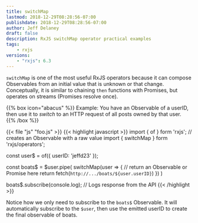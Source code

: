 ```yaml
---
title: switchMap
lastmod: 2018-12-29T08:28:56-07:00
publishdate: 2018-12-29T08:28:56-07:00
author: Jeff Delaney
draft: false
description: RxJS switchMap operator practical examples
tags: 
    - rxjs
versions: 
    - "rxjs": 6.3
---
```


`switchMap` is one of the most useful RxJS operators because it can compose Observables from an initial value that is unknown or that change. Conceptually, it is similar to chaining `then` functions with Promises, but operates on streams (Promises resolve once). 

{{% box icon="abacus" %}}
Example: You have an Observable of a userID, then use it to *switch* to an HTTP request of all posts owned by that user. 
{{% /box %}}


{{< file "js" "foo.js" >}}
{{< highlight javascript >}}
import { of } form 'rxjs'; // creates an Observable with a raw value
import { switchMap } form 'rxjs/operators';


const user$ = of({ userID: 'jeffd23' });

const boats$ = $user.pipe(
    switchMap(user => {
        // return an Observable or Promise here
        return fetch(`http://.../boats/${user.userID}`)
    })
)

boats$.subscribe(console.log);
// Logs response from the API
{{< /highlight >}}

Notice how we only need to subscribe to the `boats$` Observable. It will automatically subscribe to the `$user`, then use the emitted userID to create the final observable of boats. 
